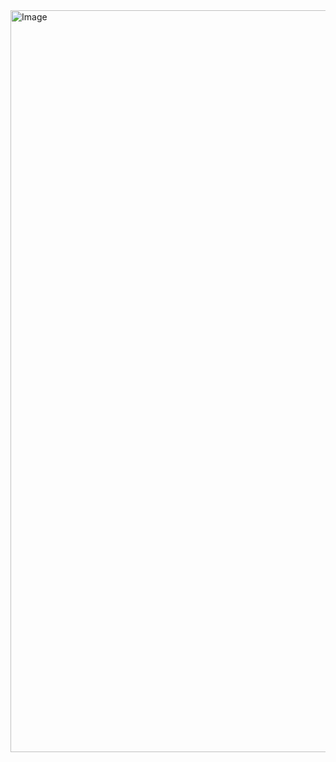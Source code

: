 <img width="1187" alt="Image" src="https://github.com/user-attachments/assets/c89117b5-6fa2-41b4-a68e-a86f160f8bd7" />
